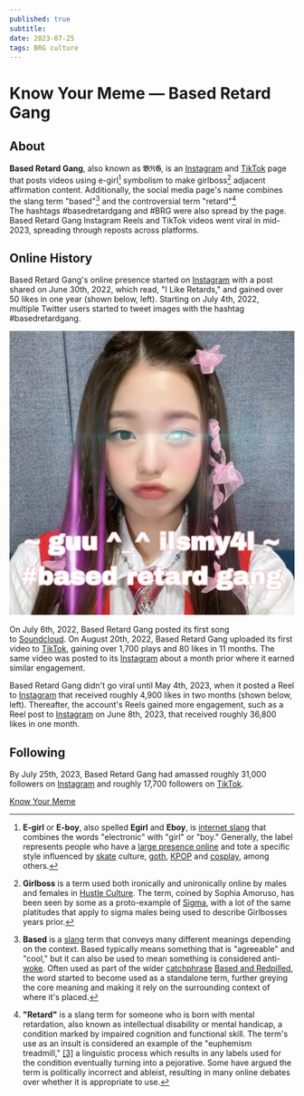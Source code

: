 ```yaml
---
published: true
subtitle: 
date: 2023-07-25
tags: BRG culture
---
```


# Know Your Meme **—** Based Retard Gang

## About

**Based Retard Gang**, also known as **𝔅ℜ𝔊**, is an [Instagram](https://www.instagram.com/basedretardgang/) and [TikTok](https://www.tiktok.com/@basedredactedgang) page that posts videos using e-girl[^1] symbolism to make girlboss[^2] adjacent affirmation content. Additionally, the social media page's name combines the slang term "based"[^3] and the controversial term "retard"[^4] The hashtags #basedretardgang and #BRG were also spread by the page. Based Retard Gang Instagram Reels and TikTok videos went viral in mid-2023, spreading through reposts across platforms.

## Online History

Based Retard Gang's online presence started on [Instagram](https://www.instagram.com/p/CfcdMd4JByw/) with a post shared on June 30th, 2022, which read, "I Like Retards," and gained over 50 likes in one year (shown below, left). Starting on July 4th, 2022, multiple Twitter users started to tweet images with the hashtag #basedretardgang. 

![BRG](/images/BRG.png)

On July 6th, 2022, Based Retard Gang posted its first song to [Soundcloud](https://soundcloud.com/brg-luvbug/bryn-inc-brg-nightcore-demix-official-based-retard-cut). On August 20th, 2022, Based Retard Gang uploaded its first video to [TikTok](https://www.tiktok.com/@basedredactedgang/video/7134062966495825158), gaining over 1,700 plays and 80 likes in 11 months. The same video was posted to its [Instagram](https://knowyourmeme.com/memes/sites/based-retard-gang#fn7) about a month prior where it earned similar engagement.

Based Retard Gang didn't go viral until May 4th, 2023, when it posted a Reel to [Instagram](https://www.instagram.com/p/Cr1UQSfrcGk/) that received roughly 4,900 likes in two months (shown below, left). Thereafter, the account's Reels gained more engagement, such as a Reel post to [Instagram](https://www.instagram.com/p/CtPjsXyM4_W/) on June 8th, 2023, that received roughly 36,800 likes in one month.

## Following

By July 25th, 2023, Based Retard Gang had amassed roughly 31,000 followers on [Instagram](https://www.instagram.com/basedretardgang/) and roughly 17,700 followers on [TikTok](https://www.tiktok.com/@basedredactedgang).

[^1]: **E-girl** or **E-boy**, also spelled **Egirl** and **Eboy**, is [internet slang](https://knowyourmeme.com/memes/internet-slang) that combines the words "electronic" with "girl" or "boy." Generally, the label represents people who have a [large presence online](https://knowyourmeme.com/memes/social-media-influencer) and tote a specific style influenced by [skate](https://knowyourmeme.com/memes/cultures/skateboarding) culture, [goth](https://knowyourmeme.com/memes/subcultures/goth), [KPOP](https://knowyourmeme.com/memes/cultures/k-pop) and [cosplay](https://knowyourmeme.com/memes/subcultures/cosplay), among others.

[^2]: **Girlboss** is a term used both ironically and unironically online by males and females in [Hustle Culture](https://knowyourmeme.com/memes/cultures/sigma-grindset-hustle-culture-memes). The term, coined by Sophia Amoruso, has been seen by some as a proto-example of [Sigma](https://knowyourmeme.com/memes/sigma-males), with a lot of the same platitudes that apply to sigma males being used to describe Girlbosses years prior.

[^3]: **Based** is a [slang](https://knowyourmeme.com/memes/internet-slang) term that conveys many different meanings depending on the context. Based typically means something that is "agreeable" and "cool," but it can also be used to mean something is considered anti-[woke](https://knowyourmeme.com/memes/woke). Often used as part of the wider [catchphrase](https://knowyourmeme.com/memes/catchphrases) [Based and Redpilled](https://knowyourmeme.com/memes/based-and-redpilled), the word started to become used as a standalone term, further greying the core meaning and making it rely on the surrounding context of where it's placed.

[^4]: **"Retard"** is a slang term for someone who is born with mental retardation, also known as intellectual disability or mental handicap, a condition marked by impaired cognition and functional skill. The term's use as an insult is considered an example of the "euphemism treadmill," [[3]](https://knowyourmeme.com/memes/retard#fn3) a linguistic process which results in any labels used for the condition eventually turning into a pejorative. Some have argued the term is politically incorrect and ableist, resulting in many online debates over whether it is appropriate to use.

[Know Your Meme](https://knowyourmeme.com/memes/sites/based-retard-gang)

